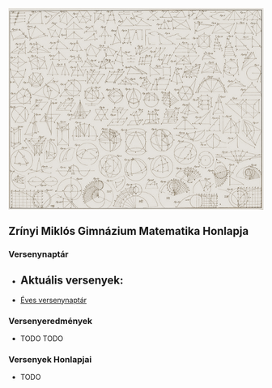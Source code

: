 <p><img src="./dokumentumok/kezdokep.jpg" align="middle"> </p>

## Zrínyi Miklós Gimnázium Matematika Honlapja

### Versenynaptár

- Aktuális versenyek:
  - 

- [Éves versenynaptár](./dokumentumok/versenyek.md)

### Versenyeredmények

- TODO TODO

### Versenyek Honlapjai

- TODO
